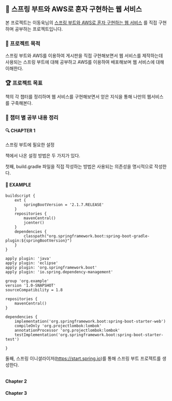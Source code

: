## 🎯 스프링 부트와 AWS로 혼자 구현하는 웹 서비스 
본 프로젝트는 이동욱님의 [스프링 부트와 AWS로 혼자 구현하는 웹 서비스](https://product.kyobobook.co.kr/detail/S000001019679)
를 직접 구현하며 공부하는 프로젝트입니다.  

### 📌 프로젝트 목적
스프링 부트와 AWS를 이용하여 게시판을 직접 구현해보면서 웹 서비스를 제작하는데<br> 
사용되는 스프링 부트에 대해 공부하고 AWS를 이용하여 배포해보며 웹 서비스에 대해 이해한다.

### 🏆 프로젝트 목표
책의 각 챕터를 정리하며 웹 서비스를 구현해보면서 얻은 지식을 통해 나만의 웹서비스를 구축해본다.

### 📝 챕터 별 공부 내용 정리
#### 🔍 CHAPTER 1
스프링 부트에 필요한 설정

책에서 나온 설정 방법은 두 가지가 있다.

첫째, build.gradle 파일을 직접 작성하는 방법은 사용되는 의존성을 명시적으로 작성한다.

#### 🎁 EXAMPLE
```
buildscript {
    ext {
        springBootVersion = '2.1.7.RELEASE'
    }
    repositories {
        mavenCentral()
        jcenter()
    }
    dependencies {
        classpath("org.springframework.boot:spring-boot-gradle-plugin:${springBootVersion}")
    }
}

apply plugin: 'java'
apply plugin: 'eclipse'
apply plugin: 'org.springframework.boot'
apply plugin: 'io.spring.dependency-management'

group 'org.example'
version '1.0-SNAPSHOT'
sourceCompatibility = 1.8

repositories {
    mavenCentral()
}

dependencies {
    implementation('org.springframework.boot:spring-boot-starter-web')
    compileOnly 'org.projectlombok:lombok'
    annotationProcessor 'org.projectlombok:lombok'
    testImplementation('org.springframework.boot:spring-boot-starter-test')

}
```

둘째, 스프링 이니셜라이저(https://start.spring.io)를 통해 스프링 부트 프로젝트를 생성한다.

```

```

#### Chapter 2

#### Chapter 3